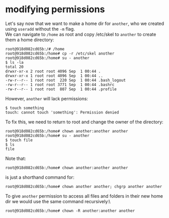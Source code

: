 # modifying permissions

Let's say now that we want to make a home dir for `another`, who we created using `useradd` without the `-m` flag.\
We can navigate to `/home` as root and copy /etc/skel to `another` to create them a home directory:
```
root@918d082cd65b:/# /home
root@918d082cd65b:/home# cp -r /etc/skel another
root@918d082cd65b:/home# su - another
$ ls -la
total 20
drwxr-xr-x 2 root root 4096 Sep  1 00:44 .
drwxr-xr-x 1 root root 4096 Sep  1 00:44 ..
-rw-r--r-- 1 root root  220 Sep  1 00:44 .bash_logout
-rw-r--r-- 1 root root 3771 Sep  1 00:44 .bashrc
-rw-r--r-- 1 root root  807 Sep  1 00:44 .profile
```
However, `another` will lack permissions:
```
$ touch something
touch: cannot touch 'something': Permission denied
```
To fix this, we need to return to root and change the owner of the directory:
```
root@918d082cd65b:/home# chown another:another another
root@918d082cd65b:/home# su - another
$ touch file
$ ls
file
``` 

Note that:
```
root@918d082cd65b:/home# chown another:another another
```
is just a shorthand command for:
```
root@918d082cd65b:/home# chown another another; chgrp another another
```

To give `another` permission to access all files and folders in their new home dir we would use the same command recursively:\
```
root@918d082cd65b:/home# chown -R another:another another
```

